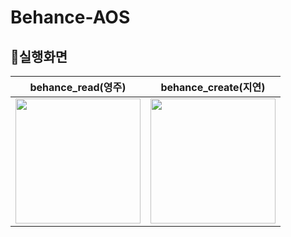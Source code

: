 # Behance-AOS
## 🎥실행화면
|behance_read(영주)|behance_create(지연)|
|------|---|
|<img src = "https://user-images.githubusercontent.com/62979643/172419513-cd8280c6-fa5d-4280-b504-5004ad903007.gif" width ="200" />|<img src = "https://user-images.githubusercontent.com/62979643/172419880-6e483e3c-31fc-4660-a7e4-270cd43bf511.gif" width ="200" />


